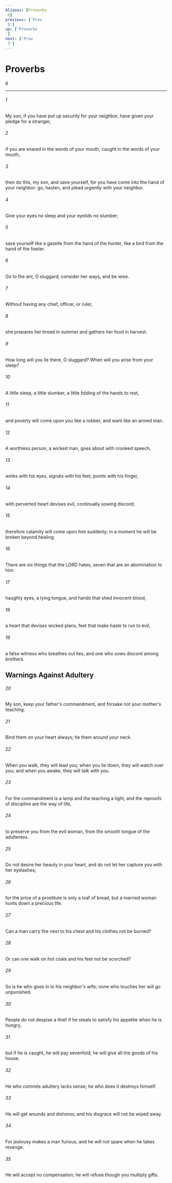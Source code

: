 ```yaml
---
Aliases: [Proverbs 6]
previous: ['Prov 5']
up: ['Proverbs']
next: ['Prov 7']
---
```

# Proverbs 6

***
 

###### 1 
My son, if you have put up security for your neighbor,  have given your pledge for a stranger,   

###### 2 
if you are snared in the words of your mouth,  caught in the words of your mouth,   

###### 3 
then do this, my son, and save yourself,  for you have come into the hand of your neighbor:  go, hasten, and plead urgently with your neighbor.   

###### 4 
Give your eyes no sleep  and your eyelids no slumber;   

###### 5 
save yourself like a gazelle from the hand of the hunter,  like a bird from the hand of the fowler.  

###### 6 
Go to the ant, O sluggard;  consider her ways, and be wise.   

###### 7 
Without having any chief,  officer, or ruler,   

###### 8 
she prepares her bread in summer  and gathers her food in harvest.   

###### 9 
How long will you lie there, O sluggard?  When will you arise from your sleep?   

###### 10 
A little sleep, a little slumber,  a little folding of the hands to rest,   

###### 11 
and poverty will come upon you like a robber,  and want like an armed man.  

###### 12 
A worthless person, a wicked man,  goes about with crooked speech,   

###### 13 
winks with his eyes, signals with his feet,  points with his finger,   

###### 14 
with perverted heart devises evil,  continually sowing discord;   

###### 15 
therefore calamity will come upon him suddenly;  in a moment he will be broken beyond healing.  

###### 16 
There are six things that the LORD hates,  seven that are an abomination to him:   

###### 17 
haughty eyes, a lying tongue,  and hands that shed innocent blood,   

###### 18 
a heart that devises wicked plans,  feet that make haste to run to evil,   

###### 19 
a false witness who breathes out lies,  and one who sows discord among brothers.  ## Warnings Against Adultery  

###### 20 
My son, keep your father's commandment,  and forsake not your mother's teaching.   

###### 21 
Bind them on your heart always;  tie them around your neck.   

###### 22 
When you walk, they will lead you;  when you lie down, they will watch over you;  and when you awake, they will talk with you.   

###### 23 
For the commandment is a lamp and the teaching a light,  and the reproofs of discipline are the way of life,   

###### 24 
to preserve you from the evil woman,  from the smooth tongue of the adulteress.   

###### 25 
Do not desire her beauty in your heart,  and do not let her capture you with her eyelashes;   

###### 26 
for the price of a prostitute is only a loaf of bread,  but a married woman hunts down a precious life.   

###### 27 
Can a man carry fire next to his chest  and his clothes not be burned?   

###### 28 
Or can one walk on hot coals  and his feet not be scorched?   

###### 29 
So is he who goes in to his neighbor's wife;  none who touches her will go unpunished.   

###### 30 
People do not despise a thief if he steals  to satisfy his appetite when he is hungry,   

###### 31 
but if he is caught, he will pay sevenfold;  he will give all the goods of his house.   

###### 32 
He who commits adultery lacks sense;  he who does it destroys himself.   

###### 33 
He will get wounds and dishonor,  and his disgrace will not be wiped away.   

###### 34 
For jealousy makes a man furious,  and he will not spare when he takes revenge.   

###### 35 
He will accept no compensation;  he will refuse though you multiply gifts.
